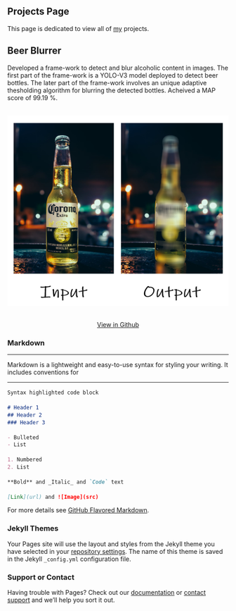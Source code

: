 ## Projects Page

This page is dedicated to view all of [my](https://github.com/siddarth-c) projects.

## Beer Blurrer
Developed a frame-work to detect and blur alcoholic content in images. The first part of the frame-work is a YOLO-V3 model deployed to detect beer bottles. The later part of the frame-work involves an unique adaptive thesholding algorithm for blurring the detected bottles. Acheived a MAP score of 99.19 %. <br> <br>
<div align="center"><img src="https://github.com/siddarth-c/Digital-Image-Processing/blob/main/sample_img.png" /></div> <br>
 
<p align="center"> <a href ="https://github.com/siddarth-c/Digital-Image-Processing">View in Github </a> </p>

### Markdown
***
Markdown is a lightweight and easy-to-use syntax for styling your writing. It includes conventions for
***

```markdown
Syntax highlighted code block

# Header 1
## Header 2
### Header 3

- Bulleted
- List

1. Numbered
2. List

**Bold** and _Italic_ and `Code` text

[Link](url) and ![Image](src)
```

For more details see [GitHub Flavored Markdown](https://guides.github.com/features/mastering-markdown/).

### Jekyll Themes

Your Pages site will use the layout and styles from the Jekyll theme you have selected in your [repository settings](https://github.com/siddarth-c/siddarth-c/settings/pages). The name of this theme is saved in the Jekyll `_config.yml` configuration file.

### Support or Contact

Having trouble with Pages? Check out our [documentation](https://docs.github.com/categories/github-pages-basics/) or [contact support](https://support.github.com/contact) and we’ll help you sort it out.
